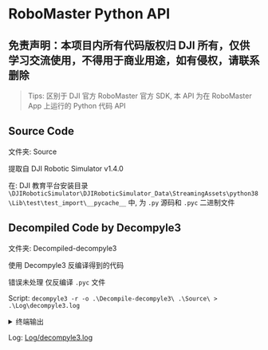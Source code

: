 # RoboMaster Python API

## 免责声明：本项目内所有代码版权归 DJI 所有，仅供学习交流使用，不得用于商业用途，如有侵权，请联系删除

> Tips:
  区别于 DJI 官方 RoboMaster 官方 SDK, 本 API 为在 RoboMaster App 上运行的 Python 代码 API

## Source Code

文件夹: Source

提取自 DJI Robotic Simulator v1.4.0

在:  DJI 教育平台安装目录 `\DJIRoboticSimulator\DJIRoboticSimulator_Data\StreamingAssets\python38\Lib\test\test_import\__pycache__` 中, 为 `.py` 源码和 `.pyc` 二进制文件

## Decompiled Code by Decompyle3

文件夹: Decompiled-decompyle3

使用 Decompyle3 反编译得到的代码

错误未处理 仅反编译 `.pyc` 文件

Script: `decompyle3 -r -o .\Decompile-decompyle3\ .\Source\ > .\Log\decompyle3.log`

<details>

<summary>终端输出</summary>

```
# file .\Source\lib\dji_scratch_project_parser.pyc
# Deparsing stopped due to parse error

# file .\Source\lib\script_manage.pyc
# Deparsing stopped due to parse error

# file .\Source\sdk\plaintext_sdk\protocal_parser.pyc
# Deparsing stopped due to parse error

# file .\Source\src\test\event_client.pyc
# Deparsing stopped due to parse error

# file .\Source\src\test\rm_ctrl.pyc
# Deparsing stopped due to parse error

# file .\Source\src\test\rm_socket.pyc
# Deparsing stopped due to parse error

# file .\Source\src\test\custom_ui\widget_base.pyc
# Deparsing stopped due to parse error

# file .\Source\src\test\multi_comm\multi_communication.pyc
# Deparsing stopped due to parse error
```
</details>

Log: [Log/decompyle3.log](https://github.com/GYYZ-RMYC/RoboMaster-Python/blob/main/Log/decompyle3.log)
